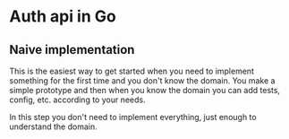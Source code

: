 # Auth api in Go

## Naive implementation

This is the easiest way to get started when you need to implement
something for the first time and you don't know the domain.
You make a simple prototype and then when you know the domain you can
add tests, config, etc. according to your needs.

In this step you don't need to implement everything, just enough to
understand the domain.
